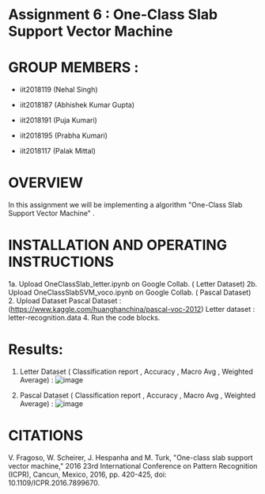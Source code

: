 # Assignment 6 : One-Class Slab Support Vector Machine
# GROUP MEMBERS :
* iit2018119 (Nehal Singh)

* iit2018187 (Abhishek Kumar Gupta)

* iit2018191 (Puja Kumari)

* iit2018195 (Prabha Kumari)

* iit2018117 (Palak Mittal)

# OVERVIEW  
In this assignment we will be implementing a algorithm "One-Class Slab Support Vector Machine" .

# INSTALLATION AND OPERATING INSTRUCTIONS
1a. Upload OneClassSlab_letter.ipynb on Google Collab. ( Letter Dataset)
2b. Upload OneClassSlabSVM_voco.ipynb on Google Collab. ( Pascal Dataset)
2. Upload Dataset
 Pascal Dataset : (https://www.kaggle.com/huanghanchina/pascal-voc-2012)
 Letter dataset : letter-recognition.data
4. Run the code blocks.


# Results:
1. Letter Dataset ( Classification report ,  Accuracy  , Macro Avg , Weighted Average) : 
![image](https://user-images.githubusercontent.com/58623921/112708916-22565f80-8edb-11eb-8d2d-2b75c01ac26a.png)


2. Pascal Dataset ( Classification report ,  Accuracy  , Macro Avg , Weighted Average) :
![image](https://user-images.githubusercontent.com/58623921/112708923-3306d580-8edb-11eb-840a-167bc53eaddc.png)



# CITATIONS
V. Fragoso, W. Scheirer, J. Hespanha and M. Turk, "One-class slab support vector machine," 2016 23rd International Conference on Pattern Recognition (ICPR), Cancun, Mexico, 2016, pp. 420-425, doi: 10.1109/ICPR.2016.7899670.
